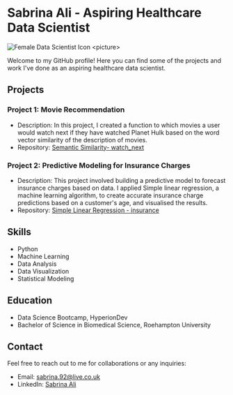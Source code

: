 # Sabrina Ali - Aspiring Healthcare Data Scientist
<picture>![Female Data Scientist Icon]([https://www.google.com/url-to-your-image.jpg](https://www.google.com/search?q=+female+data+scientist+icon&tbm=isch&ved=2ahUKEwiX-6y5uPn_AhXdsCcCHRBcBGoQ2-cCegQIABAA&oq=+female+data+scientist+icon&gs_lcp=CgNpbWcQAzIECCMQJ1DVB1i0HmDrIGgIcAB4AIABO4gBqASSAQIxMZgBAKABAaoBC2d3cy13aXotaW1nwAEB&sclient=img&ei=bl2mZJeMLt3hnsEPkLiR0AY&bih=746&biw=1536&rlz=1C1CHBF_en-GBGB1057GB1057#imgrc=WQLkwrDrr5-jtM)) <picture>

Welcome to my GitHub profile! Here you can find some of the projects and work I've done as an aspiring healthcare data scientist.

## Projects

### Project 1: Movie Recommendation
- Description: In this project, I created a function to which movies a user would watch
next if they have watched Planet Hulk based on the word vector similarity of the description of movies.
- Repository: [Semantic Similarity- watch_next ](https://github.com/mssci92/finalCapstone/blob/main/watch_next.py)

### Project 2: Predictive Modeling for Insurance Charges
- Description: This project involved building a predictive model to forecast insurance charges based on data. I applied Simple linear regression, a machine learning algorithm, to create accurate insurance charge predictions based on a customer's age, and visualised the results.
- Repository: [Simple Linear Regression - insurance](https://github.com/mssci92/finalCapstone/blob/main/Simple%2Blinear%2Bregression%2Binsurance.ipynb)

## Skills

- Python
- Machine Learning
- Data Analysis
- Data Visualization
- Statistical Modeling

## Education

- Data Science Bootcamp, HyperionDev
- Bachelor of Science in Biomedical Science, Roehampton University

## Contact

Feel free to reach out to me for collaborations or any inquiries:
- Email: sabrina.92@live.co.uk
- LinkedIn: [Sabrina Ali](https://www.linkedin.com/in/sabrinaali92/)

